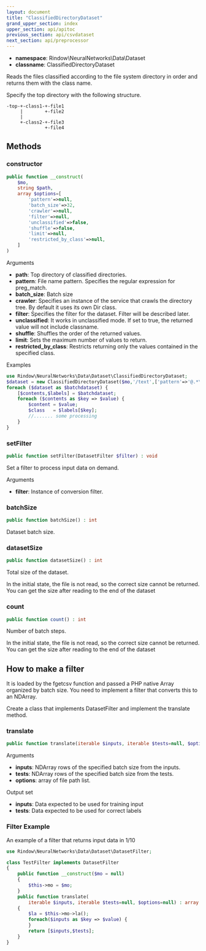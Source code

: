 ```yaml
---
layout: document
title: "ClassifiedDirectoryDataset"
grand_upper_section: index
upper_section: api/apitoc
previous_section: api/csvdataset
next_section: api/preprocessor
---
```


- **namespace**: Rindow\NeuralNetworks\Data\Dataset
- **classname**: ClassifiedDirectoryDataset

Reads the files classified according to the file system directory in order and returns them with the class name.

Specify the top directory with the following structure.
```
-top-+-class1-+-file1
     |        +-file2
     |
     +-class2-+-file3
              +-file4
```

Methods
-------

### constructor
```php
public function __construct(
    $mo,
    string $path,
    array $options=[
        'pattern'=>null,
        'batch_size'=>32,
        'crawler'=>null,
        'filter'=>null,
        'unclassified'=>false,
        'shuffle'=>false,
        'limit'=>null,
        'restricted_by_class'=>null,
    ]
)
```

Arguments

- **path**: Top directory of classified directories.
- **pattern**: File name pattern. Specifies the regular expression for preg_match.
- **batch_size**: Batch size
- **crawler**: Specifies an instance of the service that crawls the directory tree. By default it uses its own Dir class.
- **filter**: Specifies the filter for the dataset. Filter will be described later.
- **unclassified**: It works in unclassified mode. If set to true, the returned value will not include classname.
- **shuffle**: Shuffles the order of the returned values.
- **limit**: Sets the maximum number of values to return.
- **restricted_by_class**: Restricts returning only the values contained in the specified class.

Examples

```php
use Rindow\NeuralNetworks\Data\Dataset\ClassifiedDirectoryDataset;
$dataset = new ClassifiedDirectoryDataset($mo,'/text',['pattern'=>'@.*\\.txt@']);
foreach ($dataset as $batchdataset) {
    [$contents,$labels] = $batchdataset;
    foreach ($contents as $key => $value) {
        $content = $value;
        $class   = $labels[$key];
        //....... some processing
    }
}
```


### setFilter
```php
public function setFilter(DatasetFilter $filter) : void
```
Set a filter to process input data on demand.

Arguments

- **filter**: Instance of conversion filter.


### batchSize
```php
public function batchSize() : int
```
Dataset batch size.


### datasetSize
```php
public function datasetSize() : int
```
Total size of the dataset.

In the initial state, the file is not read, so the correct size cannot be returned.
You can get the size after reading to the end of the dataset

### count
```php
public function count() : int
```
Number of batch steps.

In the initial state, the file is not read, so the correct size cannot be returned.
You can get the size after reading to the end of the dataset


How to make a filter
--------------------
It is loaded by the fgetcsv function and passed a PHP native Array organized by batch size.
You need to implement a filter that converts this to an NDArray.

Create a class that implements DatasetFilter and implement the translate method.

### translate
```php
public function translate(iterable $inputs, iterable $tests=null, $options=null) : array
```

Arguments

- **inputs**: NDArray rows of the specified batch size from the inputs.
- **tests**: NDArray rows of the specified batch size from the tests.
- **options**: array of file path list.

Output set

- **inputs**: Data expected to be used for training input
- **tests**: Data expected to be used for correct labels

### Filter Example
An example of a filter that returns input data in 1/10

```php
use Rindow\NeuralNetworks\Data\Dataset\DatasetFilter;

class TestFilter implements DatasetFilter
{
    public function __construct($mo = null)
    {
        $this->mo = $mo;
    }
    public function translate(
        iterable $inputs, iterable $tests=null, $options=null) : array
    {
        $la = $this->mo->la();
        foreach($inputs as $key => $value) {
        }
        return [$inputs,$tests];
    }
}
```

